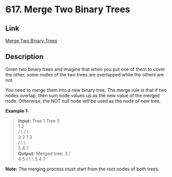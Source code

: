 # 617. Merge Two Binary Trees
## Link
[Merge Two Binary Trees](https://leetcode.com/problems/merge-two-binary-trees/description/)
## Description
Given two binary trees and imagine that when you put one of them to cover the other, some nodes of the two trees are overlapped while the others are not.

You need to merge them into a new binary tree. The merge rule is that if two nodes overlap, then sum node values up as the new value of the merged node. Otherwise, the NOT null node will be used as the node of new tree.

**Example 1:**
>**Input:** 
    Tree 1                     Tree 2                  
          1                         2                             
         / \                       / \                            
        3   2                     1   3                        
       /                           \   \                      
      5                             4   7                  
>**Output:** 
>Merged tree:
         3
        / \
       4   5
      / \   \ 
     5   4   7

**Note:** The merging process must start from the root nodes of both trees.

